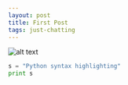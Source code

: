 ```yaml
---
layout: post
title: First Post
tags: just-chatting
---
```



![alt text]({{site.baseurl}}/assets/images/{{post.url}}/nostalgictree_art.jpg "test")


```python
s = "Python syntax highlighting"
print s
```